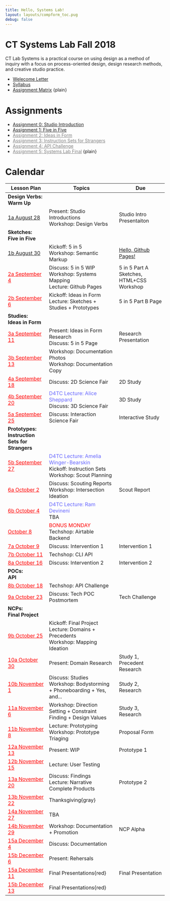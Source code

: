 ```yaml
---
title: Hello, Systems Lab!
layout: layouts/compform_toc.pug
debug: false
---
```


<!-- <script src="https://cdnjs.cloudflare.com/ajax/libs/p5.js/0.5.16/p5.min.js"></script>
<script src="./index_mess.js"></script> -->

<style>
ul.plain {
 margin: 0;
 padding: 0;
 list-style: none;
}
</style>

# CT Systems Lab Fall 2018

<div class="col-6 col-md-6 overview top">
CT Lab Systems is a practical course on using design as a method of inquiry with a focus on process-oriented design, design research methods, and creative studio practice.
</div>

- [Welecome Letter](./welcome_letter.html)
- [Syllabus](./syllabus.html)
- [Assignment Matrix](https://docs.google.com/spreadsheets/d/1OVtofA8TV2qSv_RnN7W7BAem_cFSkqaAivjmNusbYWU/edit?usp=sharing)
{plain}

# Assignments

- [Assignment 0: Studio Introduction](assignment_introduction.html)
- [Assignment 1: Five in Five](assignment_5in5.html)
- [Assignment 2: Ideas in Form](#)
- [Assignment 3: Instruction Sets for Strangers](#)
- [Assignment 4: API Challenge](#)
- [Assignment 5: Systems Lab Final](#)
{plain}


# Calendar


| Lesson Plan                                        | Topics                                                                                                                              | Due                                              |
| -------------------------------------------------- | ----------------------------------------------------------------------------------------------------------------------------------- | ------------------------------------------------ |
| **Design Verbs:<br/>Warm Up**                      | &nbsp;                                                                                                                              | &nbsp;                                           |
| [1a August 28](lesson_plans/aug_28.html)           | Present: Studio Introductions<br/> Workshop: Design Verbs                                                                           | Studio Intro Presentaiton                        |
| **Sketches:<br/>Five in Five**                     | &nbsp;                                                                                                                              | &nbsp;                                           |
| [1b August 30](lesson_plans/aug_30.html)           | Kickoff: 5 in 5<br/> Workshop: Semantic Markup                                                                                      | [Hello, Github Pages!](lesson_plans/aug_28.html) |
| [2a September 4](#)                                | Discuss: 5 in 5 WIP<br/> Workshop: Systems Mapping<br/> Lecture: Github Pages                                                       | 5 in 5 Part A Sketches, HTML+CSS Workshop        |
| [2b September 6](#)                                | Kickoff: Ideas in Form<br/> Lecture: Sketches + Studies + Prototypes                                                                | 5 in 5 Part B Page                               |
| **Studies:<br/>Ideas in Form**                     | &nbsp;                                                                                                                              | &nbsp;                                           |
| [3a September 11](#)                               | Present: Ideas in Form Research<br/> Discuss: 5 in 5 Page                                                                           | Research Presentation                            |
| [3b September 13](#)                               | Workshop: Documentation Photos<br/> Workshop: Documentation Copy                                                                    | &nbsp;                                           |
| [4a September 18](#)                               | Discuss: 2D Science Fair                                                                                                            | 2D Study                                         |
| [4b September 20](#)                               | <span style="color: #6666FF">D4TC Lecture: Alice Sheppard</span><br/>Discuss: 3D Science Fair                                       | 3D Study                                         |
| [5a September 25](#)                               | Discuss: Interaction Science Fair                                                                                                   | Interactive Study                                |
| **Prototypes:<br/>Instruction Sets for Strangers** | &nbsp;                                                                                                                              | &nbsp;                                           |
| [5b September 27](#)                               | <span style="color: #6666FF">D4TC Lecture: Amelia Winger-Bearskin</span><br/>Kickoff: Instruction Sets<br/>Workshop: Scout Planning | &nbsp;                                           |
| [6a October 2](#)                                  | Discuss: Scouting Reports<br/> Workshop: Intersection Ideation                                                                      | Scout Report                                     |
| [6b October 4](#)                                  | <span style="color: #6666FF">D4TC Lecture: Ram Devineni</span><br/>TBA                                                              | &nbsp;                                           |
| [October 8](#)                                     | <span style="color: #F00">BONUS MONDAY</span><br/> Techshop: Airtable Backend                                                       | &nbsp;                                           |
| [7a October 9](#)                                  | Discuss: Intervention 1                                                                                                             | Intervention 1                                   |
| [7b October 11](#)                                 | Techshop: CLI API                                                                                                                   | &nbsp;                                           |
| [8a October 16](#)                                 | Discuss: Intervention 2                                                                                                             | Intervention 2                                   |
| **POCs:<br/>API**                                  | &nbsp;                                                                                                                              | &nbsp;                                           |
| [8b October 18](#)                                 | Techshop: API Challenge                                                                                                             | &nbsp;                                           |
| [9a October 23](#)                                 | Discuss: Tech POC Postmortem                                                                                                        | Tech Challenge                                   |
| **NCPs:<br/>Final Project**                        | &nbsp;                                                                                                                              | &nbsp;                                           |
| [9b October 25](#)                                 | Kickoff: Final Project<br/> Lecture: Domains + Precedents<br/> Workshop: Mapping Ideation                                           | &nbsp;                                           |
| [10a October 30](#)                                | Present: Domain Research                                                                                                            | Study 1, Precedent Research                      |
| [10b November 1](#)                                | Discuss: Studies<br/> Workshop: Bodystorming + Phoneboarding + Yes, and...                                                          | Study 2, Research                                |
| [11a November 6](#)                                | Workshop: Direction Setting + Constraint Finding + Design Values                                                                    | Study 3, Research                                |
| [11b November 8](#)                                | Lecture: Prototyping<br/> Workshop: Prototype Triaging                                                                              | Proposal Form                                    |
| [12a November 13](#)                               | Present: WIP                                                                                                                        | Prototype 1                                      |
| [12b November 15](#)                               | Lecture: User Testing                                                                                                               | &nbsp;                                           |
| [13a November 20](#)                               | Discuss: Findings<br/> Lecture: Narrative Complete Products                                                                         | Prototype 2                                      |
| [13b November 22](#)                               | Thanksgiving{gray}                                                                                                                  | &nbsp;                                           |
| [14a November 27](#)                               | TBA                                                                                                                                 | &nbsp;                                           |
| [14b November 29](#)                               | Workshop: Documentation + Promotion                                                                                                 | NCP Alpha                                        |
| [15a December 4](#)                                | Discuss: Documentation                                                                                                              | &nbsp;                                           |
| [15b December 6](#)                                | Present: Rehersals                                                                                                                  | &nbsp;                                           |
| [15a December 11](#)                               | Final Presentations{red}                                                                                                            | Final Presentation                               |
| [15b December 13](#)                               | Final Presentations{red}                                                                                                            | &nbsp;                                           |


<style>

    .top {
        padding: 0;
        font-size: 14px;
    }

    .table th:first-child {
        /* border: 1px solid red; */
        width: 35%;

    }


    td a[href="#"] {
        color: red;
    }

    .comp-form-toc .table a[href^="#"] {
        color: black;
        text-decoration: none;
        border: none;
    }

    .table td,
    .table th {
        padding-left: 0px;;
    }

    .table thead {
        /* display: none; */
    }

    .gray {
        color: #AAA;
    }

    .red {
        color: #F00;
    }

    a[href="#"] {
        color: gray;
    }

</style>